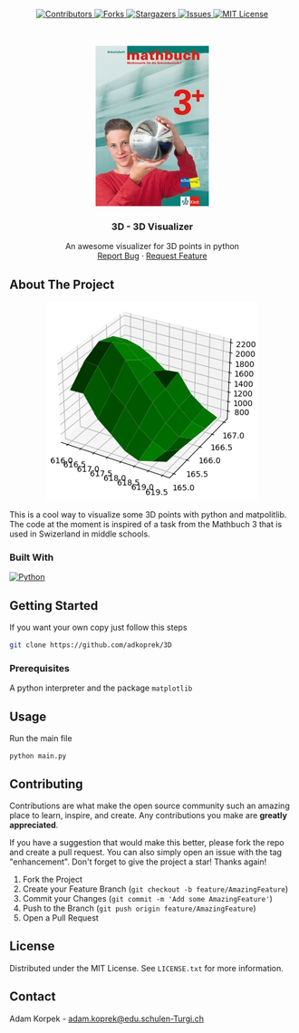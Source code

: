 <a name="readme-top"></a>

<p align="center">
  <a href="https://github.com/adkoprek/3D/graphs/contributors">
	  <img src="https://img.shields.io/github/contributors/adkoprek/3D.svg?style=for-the-badge" alt="Contributors">
  </a>
  <a href="https://github.com/adkoprek/3D/network/members">
	  <img src="https://img.shields.io/github/forks/adkoprek/3D.svg?style=for-the-badge" alt="Forks">
  </a>
  <a href="https://github.com/adkoprek/3D/stargazers">
	  <img src="https://img.shields.io/github/stars/adkoprek/3D.svg?style=for-the-badge" alt="Stargazers">
  </a>
  <a href="https://github.com/adkoprek/3D/issues">
	  <img src="https://img.shields.io/github/issues/adkoprek/3D.svg?style=for-the-badge" alt="Issues">
  </a>
  <a href="https://github.com/adkoprek/3D/blob/master/LICENSE.txt">
	  <img src="https://img.shields.io/github/license/adkoprek/3D.svg?style=for-the-badge" alt="MIT License">
  </a>
</p>
<br />

<br />
<div align="center">
  <a href="https://github.com/adkoprek/3D">
    <img src="logo.jpeg" alt="Logo">
  </a>

  <h3 align="center">3D - 3D Visualizer</h3>

  <p align="center">
    An awesome visualizer for 3D points in python
    <br />
    <a href="https://github.com/adkoprek/3D/issues/new?labels=bug&template=bug-report---.md">Report Bug</a>
    ·
    <a href="https://github.com/adkoprek/3D/issues/new?labels=enhancement&template=feature-request---.md">Request Feature</a>
  </p>
</div>

## About The Project

<p align="center">
  <img src="screenshot.png" alt="Screenshot">
</p>

This is a cool way to visualize some 3D points with python and matpolitlib. The code at the moment is inspired of a task from the Mathbuch 3 that is used in Swizerland in middle schools.

### Built With
[![Python][py.js]][py-url]

## Getting Started

If you want your own copy just follow this steps

```bash
git clone https://github.com/adkoprek/3D
```

### Prerequisites

A python interpreter and the package `matplotlib`

## Usage

Run the main file
```
python main.py
```

## Contributing

Contributions are what make the open source community such an amazing place to learn, inspire, and create. Any contributions you make are **greatly appreciated**.

If you have a suggestion that would make this better, please fork the repo and create a pull request. You can also simply open an issue with the tag "enhancement".
Don't forget to give the project a star! Thanks again!

1. Fork the Project
2. Create your Feature Branch (`git checkout -b feature/AmazingFeature`)
3. Commit your Changes (`git commit -m 'Add some AmazingFeature'`)
4. Push to the Branch (`git push origin feature/AmazingFeature`)
5. Open a Pull Request

## License

Distributed under the MIT License. See `LICENSE.txt` for more information.

## Contact

Adam Korpek - adam.koprek@edu.schulen-Turgi.ch

[contributors-shield]: https://img.shields.io/github/contributors/othneildrew/Best-README-Template.svg?style=for-the-badge
[contributors-url]: https://github.com/adkoprek/WTE/graphs/contributors
[forks-shield]: https://img.shields.io/github/forks/othneildrew/Best-README-Template.svg?style=for-the-badge
[forks-url]: https://github.com/adkoprek/WTE/network/members
[stars-shield]: https://img.shields.io/github/stars/othneildrew/Best-README-Template.svg?style=for-the-badge
[stars-url]: https://github.com/adkoprek/WTE/stargazers
[issues-shield]: https://img.shields.io/github/issues/othneildrew/Best-README-Template.svg?style=for-the-badge
[issues-url]: https://github.com/adkoprek/WTE/issues
[license-shield]: https://img.shields.io/github/license/othneildrew/Best-README-Template.svg?style=for-the-badge
[license-url]: https://github.com/adkoprek/WTE/blob/master/LICENSE.txt
[product-screenshot]: images/screenshot.png
[py.js]: https://img.shields.io/badge/Python-FFD43B?style=for-the-badge&logo=python&logoColor=blue
[py-url]: https://python.org
